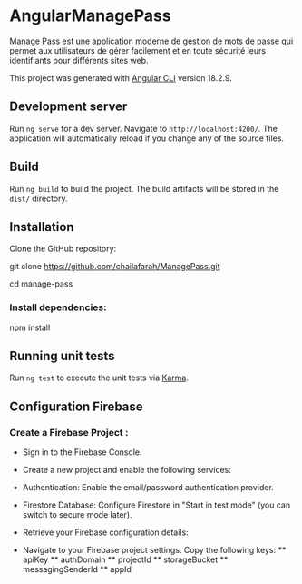 # AngularManagePass

Manage Pass est une application moderne de gestion de mots de passe qui permet aux utilisateurs de gérer facilement et en toute sécurité leurs identifiants pour différents sites web.

This project was generated with [Angular CLI](https://github.com/angular/angular-cli) version 18.2.9.

## Development server

Run `ng serve` for a dev server. Navigate to `http://localhost:4200/`. The application will automatically reload if you change any of the source files.

## Build

Run `ng build` to build the project. The build artifacts will be stored in the `dist/` directory.

## Installation

Clone the GitHub repository:

git clone https://github.com/chailafarah/ManagePass.git

cd manage-pass

### Install dependencies:

npm install


## Running unit tests

Run `ng test` to execute the unit tests via [Karma](https://karma-runner.github.io).

## Configuration Firebase

### Create a Firebase Project :

- Sign in to the Firebase Console.

- Create a new project and enable the following services:

- Authentication: Enable the email/password authentication provider.
- Firestore Database: Configure Firestore in "Start in test mode" (you can switch to secure mode later).
- Retrieve your Firebase configuration details:

- Navigate to your Firebase project settings.
Copy the following keys:
** apiKey
** authDomain
** projectId
** storageBucket
** messagingSenderId
** appId



